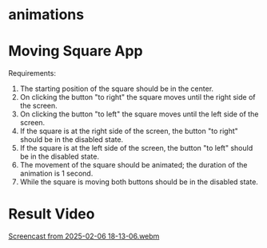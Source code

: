 # animations

# Moving Square App

Requirements: 
1. The starting position of the square should be in the center. 
2. On clicking the button "to right" the square moves until the right side of the screen.
3. On clicking the button "to left" the square moves until the left side of the screen.
4. If the square is at the right side of the screen, the button "to right" should be in the disabled state.
5. If the square is at the left side of the screen, the button "to left" should be in the disabled state.
6. The movement of the square should be animated; the duration of the animation is 1 second. 
7. While the square is moving both buttons should be in the disabled state.

  # Result Video
 [Screencast from 2025-02-06 18-13-06.webm](https://github.com/user-attachments/assets/fc1513a8-48a0-4b0b-8243-86eaee690fc7)
